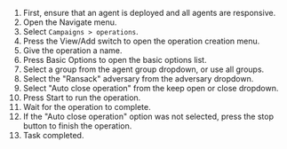 1. First, ensure that an agent is deployed and all agents are responsive.
1. Open the Navigate menu.
1. Select `Campaigns > operations`.
1. Press the View/Add switch to open the operation creation menu.
1. Give the operation a name.
1. Press Basic Options to open the basic options list.
1. Select a group from the agent group dropdown, or use all groups.
1. Select the "Ransack" adversary from the adversary dropdown.
1. Select "Auto close operation" from the keep open or close dropdown.
1. Press Start to run the operation.
1. Wait for the operation to complete.
1. If the "Auto close operation" option was not selected, press the stop button to finish the operation.
1. Task completed.
